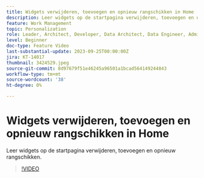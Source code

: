 ```yaml
---
title: Widgets verwijderen, toevoegen en opnieuw rangschikken in Home
description: Leer widgets op de startpagina verwijderen, toevoegen en opnieuw rangschikken.
feature: Work Management
topic: Personalization
role: Leader, Architect, Developer, Data Architect, Data Engineer, Admin, User
level: Beginner
doc-type: Feature Video
last-substantial-update: 2023-09-25T00:00:00Z
jira: KT-14017
thumbnail: 3424529.jpeg
source-git-commit: 8d97679f51e46245a96501a1bcad564149244843
workflow-type: tm+mt
source-wordcount: '38'
ht-degree: 0%

---
```



# Widgets verwijderen, toevoegen en opnieuw rangschikken in Home

Leer widgets op de startpagina verwijderen, toevoegen en opnieuw rangschikken.

>[!VIDEO](https://video.tv.adobe.com/v/3424529/?quality=12&learn=on)
